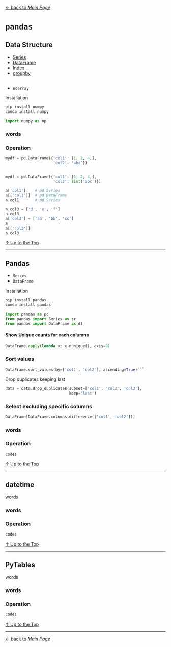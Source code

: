 [← back to *Main Page*](https://github.com/dawkiny/Python3/blob/master/PythonDataManipulation.md)


# ```pandas```

## Data Structure

* [Series](#numpy)
* [DataFrame](#pandas)  
* [Index](#pandas)  
* [groupby](#pandas)  
##

* ```ndarray```  


Installation
```sh
pip install numpy
conda install numpy
```

```python
import numpy as np
```

### words

### Operation
 
```python
mydf = pd.DataFrame({'col1': [1, 2, 4,],
                     'col2': 'abc'})


mydf = pd.DataFrame({'col1': [1, 2, 4,],
                     'col2': list('abc')})

a['col1']    # pd.Series
a[['col1']]  # pd.DataFrame
a.col1       # pd.Series

a.col3 = ['d', 'e', 'f']
a.col3
a['col3'] = ['aa', 'bb', 'cc']
a
a[['col3']]
a.col3
```


[↑ Up to the Top](#python-data-manipulation)

---
## Pandas

* ```Series```  
* ```DataFrame```  

Installation
```sh
pip install pandas
conda install pandas
```

```python
import pandas as pd
from pandas import Series as sr
from pandas import DataFrame as df
```

#### Show Unique counts for each columns
```python
DataFrame.apply(lambda x: x.nunique(), axis=0)
```

### Sort values

```python
DataFrame.sort_values(by=['col1', 'col2'], ascending=True)```
```

Drop duplicates keeping last
```py
data = data.drop_duplicates(subset=['col1', 'col2', 'col3'],
                            keep='last')
```

### Select excluding specific columns

```py
DataFrame[DataFrame.columns.difference(['col1', 'col2'])]
```

### words

### Operation
 
```python
codes
```



[↑ Up to the Top](#python-data-manipulation)

---
## datetime
words

### words

### Operation
 
```python
codes
```



[↑ Up to the Top](#python-data-manipulation)

---
## PyTables
words

### words

### Operation
 
```python
codes
```



[↑ Up to the Top](#python-data-manipulation)





---
[← back to *Main Page*](https://github.com/dawkiny/Python3/blob/master/PythonProgramming.md)
